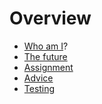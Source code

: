 # Overview

- [Who am I](AboutMe.md)?
- [The future](future.md)
- [Assignment](README.md)
- [Advice](advice.md)
- [Testing](./__tests__)
